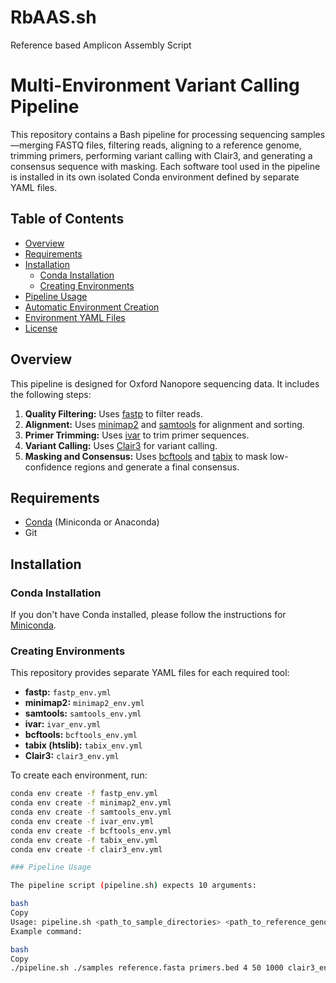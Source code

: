 # RbAAS.sh
Reference based Amplicon Assembly Script

# Multi-Environment Variant Calling Pipeline

This repository contains a Bash pipeline for processing sequencing samples—merging FASTQ files, filtering reads, aligning to a reference genome, trimming primers, performing variant calling with Clair3, and generating a consensus sequence with masking. Each software tool used in the pipeline is installed in its own isolated Conda environment defined by separate YAML files.

## Table of Contents

- [Overview](#overview)
- [Requirements](#requirements)
- [Installation](#installation)
  - [Conda Installation](#conda-installation)
  - [Creating Environments](#creating-environments)
- [Pipeline Usage](#pipeline-usage)
- [Automatic Environment Creation](#automatic-environment-creation)
- [Environment YAML Files](#environment-yaml-files)
- [License](#license)

## Overview

This pipeline is designed for Oxford Nanopore sequencing data. It includes the following steps:

1. **Quality Filtering:** Uses [fastp](https://github.com/OpenGene/fastp) to filter reads.
2. **Alignment:** Uses [minimap2](https://github.com/lh3/minimap2) and [samtools](http://www.htslib.org/) for alignment and sorting.
3. **Primer Trimming:** Uses [ivar](https://github.com/andersen-lab/ivar) to trim primer sequences.
4. **Variant Calling:** Uses [Clair3](https://github.com/HKU-BAL/Clair3) for variant calling.
5. **Masking and Consensus:** Uses [bcftools](http://www.htslib.org/doc/bcftools.html) and [tabix](https://www.htslib.org/doc/tabix.html) to mask low-confidence regions and generate a final consensus.

## Requirements

- [Conda](https://docs.conda.io/en/latest/miniconda.html) (Miniconda or Anaconda)
- Git

## Installation

### Conda Installation

If you don't have Conda installed, please follow the instructions for [Miniconda](https://docs.conda.io/en/latest/miniconda.html).

### Creating Environments

This repository provides separate YAML files for each required tool:

- **fastp:** `fastp_env.yml`
- **minimap2:** `minimap2_env.yml`
- **samtools:** `samtools_env.yml`
- **ivar:** `ivar_env.yml`
- **bcftools:** `bcftools_env.yml`
- **tabix (htslib):** `tabix_env.yml`
- **Clair3:** `clair3_env.yml`

To create each environment, run:

```bash
conda env create -f fastp_env.yml
conda env create -f minimap2_env.yml
conda env create -f samtools_env.yml
conda env create -f ivar_env.yml
conda env create -f bcftools_env.yml
conda env create -f tabix_env.yml
conda env create -f clair3_env.yml

### Pipeline Usage

The pipeline script (pipeline.sh) expects 10 arguments:

bash
Copy
Usage: pipeline.sh <path_to_sample_directories> <path_to_reference_genome> <path_to_primer_bed_file> <threads> <min_length> <max_length> <clair3_env_name> <clair3_model> <quality_score> <output_directory>
Example command:

bash
Copy
./pipeline.sh ./samples reference.fasta primers.bed 4 50 1000 clair3_env /path/to/clair3/model 20
